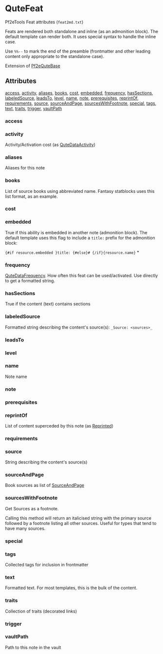 # QuteFeat

Pf2eTools Feat attributes (`feat2md.txt`)

Feats are rendered both standalone and inline (as an admonition block).
The default template can render both.
It uses special syntax to handle the inline case.

Use `%%--` to mark the end of the preamble (frontmatter and
other leading content only appropriate to the standalone case).

Extension of [Pf2eQuteBase](Pf2eQuteBase.md)

## Attributes

[access](#access), [activity](#activity), [aliases](#aliases), [books](#books), [cost](#cost), [embedded](#embedded), [frequency](#frequency), [hasSections](#hassections), [labeledSource](#labeledsource), [leadsTo](#leadsto), [level](#level), [name](#name), [note](#note), [prerequisites](#prerequisites), [reprintOf](#reprintof), [requirements](#requirements), [source](#source), [sourceAndPage](#sourceandpage), [sourcesWithFootnote](#sourceswithfootnote), [special](#special), [tags](#tags), [text](#text), [traits](#traits), [trigger](#trigger), [vaultPath](#vaultpath)


### access


### activity

Activity/Activation cost (as [QuteDataActivity](QuteDataActivity.md))

### aliases

Aliases for this note

### books

List of source books using abbreviated name. Fantasy statblocks uses this list format, as an example.

### cost


### embedded

True if this ability is embedded in another note (admonition block).
The default template uses this flag to include a `title:` prefix for the admonition block:  

`{#if resource.embedded }title: {#else}# {/if}{resource.name}` *

### frequency

[QuteDataFrequency](QuteDataFrequency.md).
How often this feat can be used/activated. Use directly to get a formatted string.

### hasSections

True if the content (text) contains sections

### labeledSource

Formatted string describing the content's source(s): `_Source: <sources>_`

### leadsTo


### level


### name

Note name

### note


### prerequisites


### reprintOf

List of content superceded by this note (as [Reprinted](../Reprinted.md))

### requirements


### source

String describing the content's source(s)

### sourceAndPage

Book sources as list of [SourceAndPage](../SourceAndPage.md)

### sourcesWithFootnote

Get Sources as a footnote.

Calling this method will return an italicised string with the primary source
followed by a footnote listing all other sources. Useful for types
that tend to have many sources.

### special


### tags

Collected tags for inclusion in frontmatter

### text

Formatted text. For most templates, this is the bulk of the content.

### traits

Collection of traits (decorated links)

### trigger


### vaultPath

Path to this note in the vault
